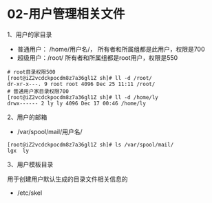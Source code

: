 # 02-用户管理相关文件


1、用户的家目录

- 普通用户： /home/用户名/，    所有者和所属组都是此用户，权限是700
- 超级用户：/root/                     所有者和所属组都是root用户，权限是550

```
# root目录权限500
[root@iZ2vcdckpocdm8z7a36gl1Z sh]# ll -d /root/
dr-xr-x---. 9 root root 4096 Dec 25 11:11 /root/  
# 普通用户家目录权限700
[root@iZ2vcdckpocdm8z7a36gl1Z sh]# ll -d /home/ly
drwx------ 2 ly ly 4096 Dec 17 00:46 /home/ly
```


2、用户的邮箱

- /var/spool/mail/用户名/

```
[root@iZ2vcdckpocdm8z7a36gl1Z sh]# ls /var/spool/mail/
lgx  ly
```

3、用户模板目录

用于创建用户默认生成的目录文件相关信息的

- /etc/skel

